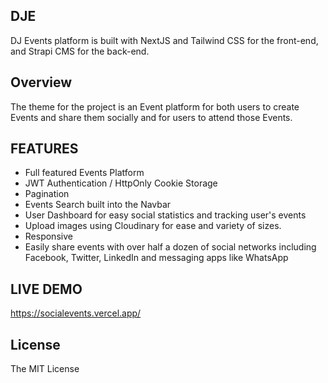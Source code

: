 ## DJE
DJ Events platform is built with NextJS and Tailwind CSS for the front-end,
and Strapi CMS for the back-end.

## Overview
The theme for the project is an Event platform for both users to create Events and share them socially and for users to attend those Events.

## FEATURES
* Full featured Events Platform
* JWT Authentication / HttpOnly Cookie Storage
* Pagination
* Events Search built into the Navbar
* User Dashboard for easy social statistics and tracking user's events
* Upload images using Cloudinary for ease and variety of sizes.
* Responsive
* Easily share events with over half a dozen of social networks including Facebook, Twitter, LinkedIn and messaging apps like WhatsApp

## LIVE DEMO
https://socialevents.vercel.app/


## License
The MIT License
